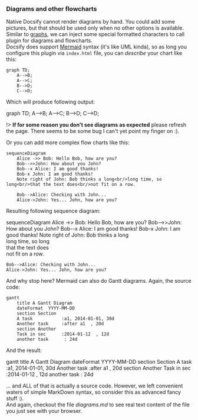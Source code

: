 ### Diagrams and other flowcharts

Native Docsify cannot render diagrams by hand. You could add some pictures, but that should be used only when no other options is available. Similar to [graphs](graphs.md), we can inject some special formatted characters to call plugin for diagrams and flowcharts.  
Docsify does support [Mermaid](https://mermaidjs.github.io/) syntax (it's like UML kinda), so as long you configure this plugin via `index.html` file, you can *describe* your chart like this:  

```
graph TD;
    A-->B;
    A-->C;
    B-->D;
    C-->D;
```

Which will produce following output:  

<div class="mermaid">
graph TD;
    A-->B;
    A-->C;
    B-->D;
    C-->D;
</div>

!> **If for some reason you don't see diagrams as expected** please refresh the page. There seems to be some bug I can't yet point my finger on :).

Or you can add more complex flow charts like this:

```
sequenceDiagram
    Alice ->> Bob: Hello Bob, how are you?
    Bob-->>John: How about you John?
    Bob--x Alice: I am good thanks!
    Bob-x John: I am good thanks!
    Note right of John: Bob thinks a long<br/>long time, so long<br/>that the text does<br/>not fit on a row.

    Bob-->Alice: Checking with John...
    Alice->John: Yes... John, how are you?
```

Resulting following sequence diagram:  

<div class="mermaid">
sequenceDiagram
    Alice ->> Bob: Hello Bob, how are you?
    Bob-->>John: How about you John?
    Bob--x Alice: I am good thanks!
    Bob-x John: I am good thanks!
    Note right of John: Bob thinks a long<br/>long time, so long<br/>that the text does<br/>not fit on a row.

    Bob-->Alice: Checking with John...
    Alice->John: Yes... John, how are you?
</div>

And why stop here? Mermaid can also do Gantt diagrams. Again, the source code:  
```
gantt
    title A Gantt Diagram
    dateFormat  YYYY-MM-DD
    section Section
    A task           :a1, 2014-01-01, 30d
    Another task     :after a1  , 20d
    section Another
    Task in sec      :2014-01-12  , 12d
    another task      : 24d
```

And the result:  

<div class="mermaid">
gantt
    title A Gantt Diagram
    dateFormat  YYYY-MM-DD
    section Section
    A task           :a1, 2014-01-01, 30d
    Another task     :after a1  , 20d
    section Another
    Task in sec      :2014-01-12  , 12d
    another task      : 24d
</div>

... and ALL of that is actually a source code. However, we left convenient waters of simple MarkDown syntax, so consider this as advanced fancy stuff :).  
And again, checkout the file *diagrams.md* to see real text content of the file you just see with your browser.  
